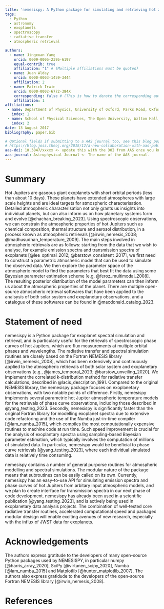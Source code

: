 ```yaml
---
title: 'nemesispy: A Python package for simulating and retrieving hot Jupiter spectra'
tags:
  - Python
  - astronomy
  - exoplanets
  - spectroscopy
  - radiative transfer
  - atmospheric retrieval

authors:
  - name: Jingxuan Yang
    orcid: 0009-0006-2395-6197
    equal-contrib: true
    affiliation: "1" # (Multiple affiliations must be quoted)
  - name: Juan Alday
    orcid: 0000-0003-1459-3444
    affiliation: 2
  - name: Patrick Irwin
    orcid: 0000-0002-6772-384X
    corresponding: false # (This is how to denote the corresponding author)
    affiliation: 1
affiliations:
 - name: Department of Physics, University of Oxford, Parks Road, Oxford OX1 3PU, UK
   index: 1
 - name: School of Physical Sciences, The Open University, Walton Hall, Milton Keynes MK7 6AA, UK
   index: 2
date: 13 August 2017
bibliography: paper.bib

# Optional fields if submitting to a AAS journal too, see this blog post:
# https://blog.joss.theoj.org/2018/12/a-new-collaboration-with-aas-publishing
aas-doi: 10.3847/xxxxx <- update this with the DOI from AAS once you know it.
aas-journal: Astrophysical Journal <- The name of the AAS journal.
---
```

# Summary

Hot Jupiters are gaseous giant exoplanets with short orbital periods (less than about 10 days).
These planets have extended atmospheres with large scale heights and are ideal targets for atmospheric characterisation.
Detailed atmospheric characterisation not only grants us insights into individual planets, but can also inform us on how planetary systems form and evolve [@chachan_breaking_2023].
Using spectroscopic observations, we can constrain the atmospheric properties of hot Jupiters such as chemical composition, thermal structure and aerosol distribution, in a process known as atmospheric retrievals [@irwin_nemesis_2008; @madhusudhan_temperature_2009].
The main steps involved in atmospheric retrievals are as follows: starting from the data that we wish to analyse, for example emission spectra and transmission spectra of exoplanets [@lee_optimal_2012; @barstow_consistent_2017], we first need to construct a parametric atmosheric model that can be used to simulate the observed data.
We then explore the parameter space of the atmospheric model to find the parameters that best fit the data using some Bayesian parameter estimation scheme [e.g, @feroz_multimodal_2008].
The resulting posterior distribution of the model parameters can then inform us
about the atmospheric properties of the planet.
There are multiple open-source atmospheric retrieval softwares that have been applied to the analsysis of both solar system and exoplanetary observations, and a catalogue of these softwares can be found in @macdonald_catalog_2023.

# Statement of need

nemesispy is a Python package for exoplanet spectral simulation and retrieval, and is particularly useful for the retrievals of spectroscopic phase curves of hot Jupiters, which are flux measurements at multiple orbital phases and wavelengths.
The radiative transfer and spectral simulation routines are closely based on the Fortran NEMESIS library [@irwin_nemesis_2008], which has been extensively and continuously applied to the atmospheric retrievals of both solar system and exoplanetary observations [e.g., @james_temporal_2023; @barstow_unveiling_2020].
We implement the correlated k-distribution method for radiative transfer calculations, described in @lacis_description_1991.
Compared to the original NEMESIS library, the nemesispy package focuses on exoplanetary observations, with two notable points of difference.
Firstly, nemesispy implements several parametric hot Jupiter atmospheric temperature models for the retrievals of phase curve observations, including those described in @yang_testing_2023.
Secondly, nemesispy is significantly faster than the original Fortran library for modelling exoplanet spectra due to extensive code refactoring and the use of the Numba just-in-time compiler [@lam_numba_2015], which compiles the most computationally expensive routines to machine code at run time.
Such speed improvement is crucial for the analysis of exoplantary spectra using sampling-based Bayesian parameter estimation, which typically involves the computation of millions of simulated data.
In particular, nemesispy would be beneficial to phase curve retrievals [@yang_testing_2023], where each individual simulated data is relatively time consuming.

nemesispy contains a number of general purporse routines for atmospheric modelling and spectral simulations.
The modular nature of the package means that subroutines can be easily called on its own.
Currently, nemesispy has an easy-to-use API for simulating emission spectra and phase curves of hot Jupiters from arbitary input atmospheric models, and we plan to create interface for transmission spectra in our next phase of code development.
nemesispy has already been used in a scientific publication [@yang_testing_2023], and is actively being used in exoplanetary data analysis projects.
The combination of well-tested core radiative transfer routines, accelerated computational speed and packaged modular desisgn will enable exciting avenues of new research, especially with the influx of JWST data for exoplanets.

# Acknowledgements

The authors express gratitude to the developers of many open-source Python packages used by NEMESISPY, in particular numpy [@harris_array_2020], SciPy [@virtanen_scipy_2020], Numba [@lam_numba_2015] and Matplotlib [@hunter_matplotlib_2007]. The authors also express gratidude to the developers of the open-source Fortran NEMESIS library [@irwin_nemesis_2008].

# References
